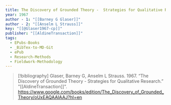 ```yaml
---
title: The Discovery of Grounded Theory -  Strategies for Qualitative Research
year: 1967
author - 1: "[[Barney G Glaser]]"
author - 2: "[[Anselm L Strauss]]"
key: "[[@Glaser1967-cp]]"
publisher: "[[AldineTransaction]]"
tags:
  - EPubs-Books
  - _BibTex-to-MD-Git
  - ePub
  - Research-Methods
  - Fieldwork-Methodology
---
```


> [!bibliography]
> Glaser, Barney G, Anselm L Strauss. 1967. “The Discovery of Grounded Theory -  Strategies for Qualitative Research.” "[[AldineTransaction]]". https://www.google.com/books/edition/The_Discovery_of_Grounded_Theory/oUxEAQAAIAAJ?hl=en
